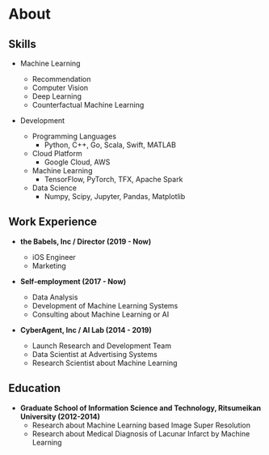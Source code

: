 # About

## Skills
* Machine Learning
    * Recommendation
    * Computer Vision
    * Deep Learning
    * Counterfactual Machine Learning

* Development
    * Programming Languages
        * Python, C++, Go, Scala, Swift, MATLAB
    * Cloud Platform
        * Google Cloud, AWS
    * Machine Learning
        * TensorFlow, PyTorch, TFX, Apache Spark
    * Data Science
        * Numpy, Scipy, Jupyter, Pandas, Matplotlib

## Work Experience
* **the Babels, Inc / Director (2019 - Now)**
    * iOS Engineer
    * Marketing

* **Self-employment (2017 - Now)**
    * Data Analysis
    * Development of Machine Learning Systems
    * Consulting about Machine Learning or AI

* **CyberAgent, Inc / AI Lab (2014 - 2019)**
    * Launch Research and Development Team
    * Data Scientist at Advertising Systems
    * Research Scientist about Machine Learning

## Education
* **Graduate School of Information Science and Technology, Ritsumeikan University (2012-2014)**
    * Research about Machine Learning based Image Super Resolution 
    * Research about Medical Diagnosis of Lacunar Infarct by Machine Learning
